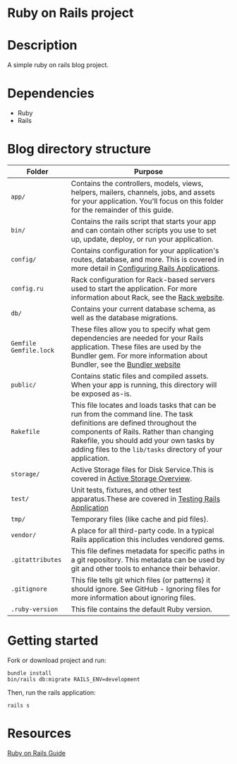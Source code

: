# Ruby on Rails project

# Description
A simple ruby on rails blog project.

# Dependencies
- Ruby
- Rails

# Blog directory structure

| Folder | Purpose |
| --- | --- |
| `app/` | Contains the controllers, models, views, helpers, mailers, channels, jobs, and assets for your application. You'll focus on this folder for the remainder of this guide. |
| `bin/` | Contains the rails script that starts your app and can contain other scripts you use to set up, update, deploy, or run your application. |
|  `config/` |   Contains configuration for your application's routes, database, and more. This is covered in more detail in [Configuring Rails Applications](https://guides.rubyonrails.org/configuring.html). | 
|  `config.ru`  | Rack configuration for Rack-based servers used to start the application. For more information about Rack, see the [Rack website](https://github.com/rack/rack). | 
|  `db/`  | Contains your current database schema, as well as the database migrations. | 
|  `Gemfile Gemfile.lock` | These files allow you to specify what gem dependencies are needed for your Rails application. These files are used by the Bundler gem. For more information about Bundler, see the [Bundler website](https://bundler.io) | 
| `public/` | Contains static files and compiled assets. When your app is running, this directory will be exposed as-is. | 
|  `Rakefile` | This file locates and loads tasks that can be run from the command line. The task definitions are defined throughout the components of Rails. Rather than changing Rakefile, you should add your own tasks by adding files to the `lib/tasks` directory of your application. | 
| `storage/`  | Active Storage files for Disk Service.This is covered in [Active Storage Overview](https://guides.rubyonrails.org/active_storage_overview.html). | 
| `test/`  |  Unit tests, fixtures, and other test apparatus.These are covered in [Testing Rails Application](https://guides.rubyonrails.org/testing.html) | 
|  `tmp/` | Temporary files (like cache and pid files). | 
| `vendor/` | A place for all third-party code. In a typical Rails application this includes vendored gems.  | 
|  `.gitattributes`  |  This file defines metadata for specific paths in a git repository. This metadata can be used by git and other tools to enhance their behavior. | 
|  `.gitignore` | This file tells git which files (or patterns) it should ignore. See GitHub - Ignoring files for more information about ignoring files.  | 
| `.ruby-version` | This file contains the default Ruby version.  | 



# Getting started
Fork or download project and run:
```
bundle install
bin/rails db:migrate RAILS_ENV=development
```
Then, run the rails application:

``` 
rails s
```

# Resources
[Ruby on Rails Guide](https://guides.rubyonrails.org/getting_started.html)